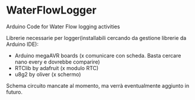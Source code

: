 # WaterFlowLogger
 Arduino Code for Water Flow logging activities 
 
 Librerie necessarie per logger(installabili cercando da gestione librerie da Arduino IDE):
- Arduino megaAVR boards (x comunicare con scheda. Basta cercare nano every e dovrebbe comparire)
- RTClib by adafruit (x modulo RTC)
- u8g2 by oliver (x schermo)

 Schema circuito mancate al momento, ma verrà eventualmente aggiunto in futuro.